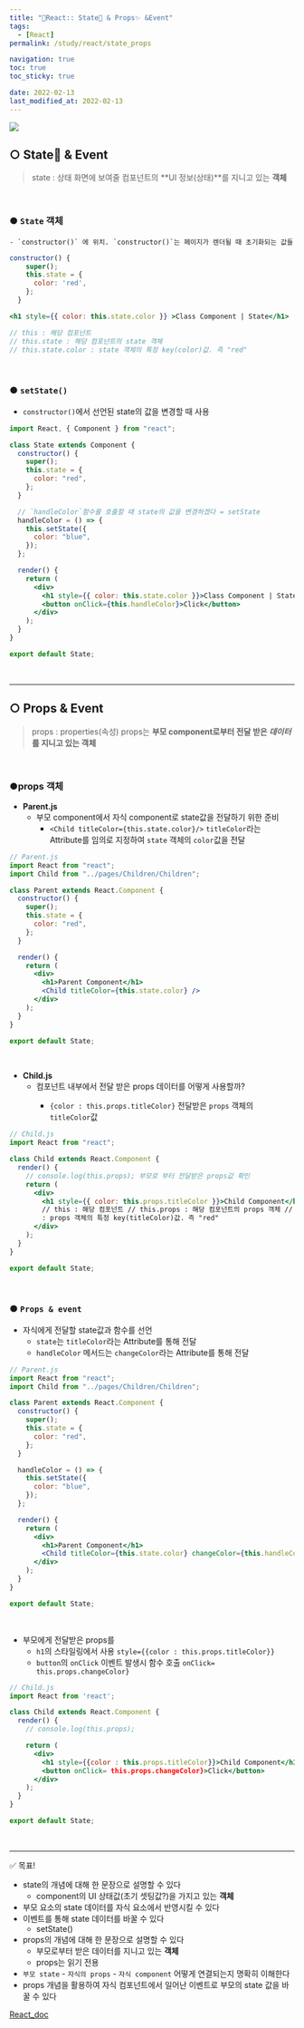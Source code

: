 ```yaml
---
title: "🚀React:: State🔅 & Props✨ &Event"
tags:
  - [React]
permalink: /study/react/state_props

navigation: true
toc: true
toc_sticky: true

date: 2022-02-13
last_modified_at: 2022-02-13
---
```


![](https://images.velog.io/images/april_5/post/707c8c3b-7893-4776-890a-bd897bb78728/React.png)

## ○ State🔅 & Event

> state : 상태
> 화면에 보여줄 컴포넌트의 **UI 정보(상태)**를 지니고 있는 **객체**

<br />

### ● `State` 객체

    - `constructor()` 에 위치. `constructor()`는 페이지가 렌더될 때 초기화되는 값들

```jsx
constructor() {
    super();
    this.state = {
      color: 'red',
    };
  }

<h1 style={{ color: this.state.color }} >Class Component | State</h1>

// this : 해당 컴포넌트
// this.state : 해당 컴포넌트의 state 객체
// this.state.color : state 객체의 특정 key(color)값. 즉 "red"
```

<br />

### ● `setState()`

- `constructor()`에서 선언된 state의 값을 변경할 때 사용

```jsx
import React, { Component } from "react";

class State extends Component {
  constructor() {
    super();
    this.state = {
      color: "red",
    };
  }

  // `handleColor`함수를 호출할 때 state의 값을 변경하겠다 = setState
  handleColor = () => {
    this.setState({
      color: "blue",
    });
  };

  render() {
    return (
      <div>
        <h1 style={{ color: this.state.color }}>Class Component | State</h1>
        <button onClick={this.handleColor}>Click</button>
      </div>
    );
  }
}

export default State;
```

<br />

---

## ○ Props & Event

> props : properties(속성)
> props는 **부모 component로부터 전달 받은 *데이터*를 지니고 있는 객체**

<br />

### ●props 객체

- **Parent.js**
  - 부모 component에서 자식 component로 state값을 전달하기 위한 준비
    - `<Child titleColor={this.state.color}/>` `titleColor`라는 Attribute를 임의로 지정하여 `state` 객체의 `color`값을 전달

```jsx
// Parent.js
import React from "react";
import Child from "../pages/Children/Children";

class Parent extends React.Component {
  constructor() {
    super();
    this.state = {
      color: "red",
    };
  }

  render() {
    return (
      <div>
        <h1>Parent Component</h1>
        <Child titleColor={this.state.color} />
      </div>
    );
  }
}

export default State;
```

<br />

- **Child.js**
  - <Child /> 컴포넌트 내부에서 전달 받은 props 데이터를 어떻게 사용할까?
    - `{color : this.props.titleColor}` 전달받은 `props` 객체의 `titleColor`값

```jsx
// Child.js
import React from "react";

class Child extends React.Component {
  render() {
    // console.log(this.props); 부모로 부터 전달받은 props값 확인
    return (
      <div>
        <h1 style={{ color: this.props.titleColor }}>Child Component</h1>
        // this : 해당 컴포넌트 // this.props : 해당 컴포넌트의 props 객체 // this.props.titleColor
        : props 객체의 특정 key(titleColor)값. 즉 "red"
      </div>
    );
  }
}

export default State;
```

<br />

### ● `Props & event`

- 자식에게 전달할 state값과 함수를 선언
  - `state`는 `titleColor`라는 Attribute를 통해 전달
  - `handleColor` 메서드는 `changeColor`라는 Attribute를 통해 전달

```jsx
// Parent.js
import React from "react";
import Child from "../pages/Children/Children";

class Parent extends React.Component {
  constructor() {
    super();
    this.state = {
      color: "red",
    };
  }

  handleColor = () => {
    this.setState({
      color: "blue",
    });
  };

  render() {
    return (
      <div>
        <h1>Parent Component</h1>
        <Child titleColor={this.state.color} changeColor={this.handleColor} />
      </div>
    );
  }
}

export default State;
```

<br />

- 부모에게 전달받은 props를
  - `h1`의 스타일링에서 사용 `style={{color : this.props.titleColor}}`
  - `button`의 `onClick` 이벤트 발생시 함수 호출 `onClick= this.props.changeColor}`

```jsx
// Child.js
import React from 'react';

class Child extends React.Component {
  render() {
    // console.log(this.props);

    return (
      <div>
        <h1 style={{color : this.props.titleColor}}>Child Component</h1>
		<button onClick= this.props.changeColor}>Click</button>
      </div>
    );
  }
}

export default State;
```

<br />

---

✅ 목표!

- state의 개념에 대해 한 문장으로 설명할 수 있다
  - component의 UI 상태값(초기 셋팅값?)을 가지고 있는 **객체**
- 부모 요소의 state 데이터를 자식 요소에서 반영시킬 수 있다
- 이벤트를 통해 state 데이터를 바꿀 수 있다
  - setState()
- props의 개념에 대해 한 문장으로 설명할 수 있다
  - 부모로부터 받은 데이터를 지니고 있는 **객체**
  - props는 읽기 전용
- `부모 state` - `자식의 props` - `자식 component` 어떻게 연결되는지 명확히 이해한다
- props 개념을 활용하여 자식 컴포넌트에서 일어난 이벤트로 부모의 state 값을 바꿀 수 있다

[React_doc](https://ko.reactjs.org/docs/handling-events.html/)
